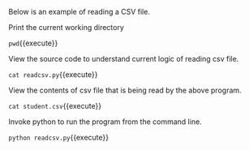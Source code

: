 Below is an example of reading a CSV file.

Print the current working directory

`
pwd
`{{execute}}

View the source code to understand current logic of reading csv file.

`
cat readcsv.py
`{{execute}}

View the contents of csv file that is being read by the above program.

`
cat student.csv
`{{execute}}

Invoke python to run the program from the command line.

`
python readcsv.py
`{{execute}}

